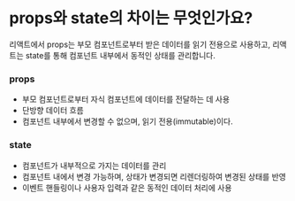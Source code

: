 # props와 state의 차이는 무엇인가요?

리액트에서 props는 부모 컴포넌트로부터 받은 데이터를 읽기 전용으로 사용하고, 리액트는 state를 통해 컴포넌트 내부에서 동적인 상태를 관리합니다.

### props

- 부모 컴포넌트로부터 자식 컴포넌트에 데이터를 전달하는 데 사용
- 단방향 데이터 흐름
- 컴포넌트 내부에서 변경할 수 없으며, 읽기 전용(immutable)이다.

### state

- 컴포넌트가 내부적으로 가지는 데이터를 관리
- 컴포넌트 내에서 변경 가능하며, 상태가 변경되면 리렌더링하여 변경된 상태를 반영
- 이벤트 핸들링이나 사용자 입력과 같은 동적인 데이터 처리에 사용